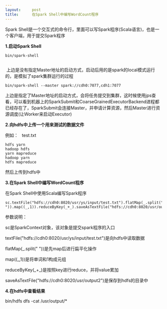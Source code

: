 ```yaml
---
layout:     post
title:      在Spark Shell中编写WordCount程序
---
```

<div id="article_content" class="article_content clearfix csdn-tracking-statistics" data-pid="blog" data-mod="popu_307" data-dsm="post">
								            <link rel="stylesheet" href="https://csdnimg.cn/release/phoenix/template/css/ck_htmledit_views-f76675cdea.css">
						<div class="htmledit_views" id="content_views">
                <p>Spark Shell是一个交互式的命令行，里面可以写Spark程序(Scala语言)，也是一个客户端，用于提交Spark程序</p>

<p><strong>1.启动Spark Shell</strong></p>

<pre class="has">
<code>bin/spark-shell</code></pre>

<p><img alt="" class="has" src="https://img-blog.csdn.net/20181010204310978?watermark/2/text/aHR0cHM6Ly9ibG9nLmNzZG4ubmV0L3lzXzIzMDAxNA==/font/5a6L5L2T/fontsize/400/fill/I0JBQkFCMA==/dissolve/70"></p>

<p> 上边是没有指定Master地址的启动方式，启动后用的是spark的local模式运行的，是模拟了spark集群运行的过程</p>

<pre class="has">
<code>bin/spark-shell --master spark://cdh0:7077,cdh1:7077 </code></pre>

<p>上边是指定了Master地址的启动方式，会将任务提交到集群，这时候使用jps查看，可以看到机器上的SparkSubmit和CoarseGrainedExecutorBackend进程都已经存在了，SparkSubmit会连接Master，并申请计算资源，然后Master进行资源调度(让Worker来启动Executor)</p>

<p><strong>2.向hdfs中上传一个用来测试的数据文件</strong></p>

<p>例如：   test.txt</p>

<pre class="has">
<code>hdfs yarn
hadoop hdfs
yarn mapreduce
hadoop yarn
hdfs mapreduce</code></pre>

<p>然后上传到hdfs中</p>

<p><strong>3.在Spark Shell中编写WordCount程序</strong></p>

<p>在Spark Shell中使用Scala编写Spark程序</p>

<pre class="has">
<code>sc.textFile("hdfs://cdh0:8020/usr/ys/input/test.txt").flatMap(_.split(" ")).map((_,1)).reduceByKey(_+_).saveAsTextFile("hdfs://cdh0:8020/usr/output")</code></pre>

<p>参数说明：</p>

<p>sc是SparkContext对象，该对象是提交spark程序的入口</p>

<p>textFile("hdfs://cdh0:8020/usr/ys/input/test.txt")是向hdfs中读取数据</p>

<p>flatMap(_.split(" "))是先map后进行扁平化操作</p>

<p>map((_,1))是将单词和1构成元组</p>

<p>reduceByKey(_+_)是按照key进行reduce，并将value累加</p>

<p>saveAsTextFile("hdfs://cdh0:8020/usr/output2")是保存到hdfs的目录中</p>

<p><strong>4.在hdfs中查看结果</strong></p>

<p>bin/hdfs dfs -cat /usr/output/*</p>

<p><img alt="" class="has" src="https://img-blog.csdn.net/20181011123054782?watermark/2/text/aHR0cHM6Ly9ibG9nLmNzZG4ubmV0L3lzXzIzMDAxNA==/font/5a6L5L2T/fontsize/400/fill/I0JBQkFCMA==/dissolve/70"></p>

<p> </p>            </div>
                </div>